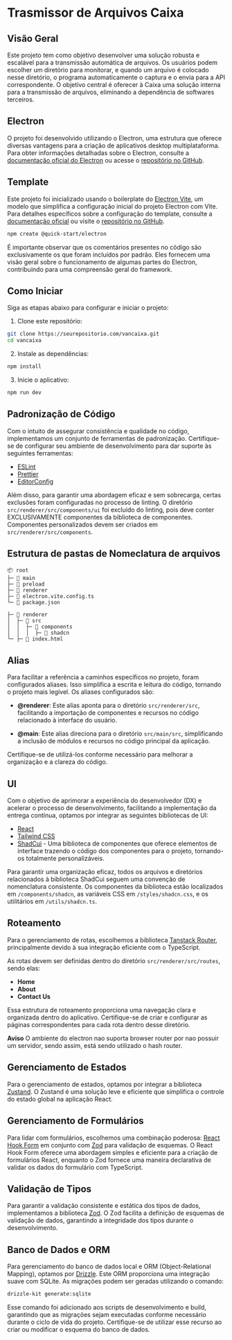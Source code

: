# Trasmissor de Arquivos Caixa

## Visão Geral

Este projeto tem como objetivo desenvolver uma solução robusta e escalável para a transmissão automática de arquivos. Os usuários podem escolher um diretório para monitorar, e quando um arquivo é colocado nesse diretório, o programa automaticamente o captura e o envia para a API correspondente. O objetivo central é oferecer à Caixa uma solução interna para a transmissão de arquivos, eliminando a dependência de softwares terceiros.

## Electron

O projeto foi desenvolvido utilizando o Electron, uma estrutura que oferece diversas vantagens para a criação de aplicativos desktop multiplataforma. Para obter informações detalhadas sobre o Electron, consulte a [documentação oficial do Electron](https://www.electronjs.org/pt/docs/latest/) ou acesse o [repositório no GitHub](https://github.com/electron/electron).

## Template

Este projeto foi inicializado usando o boilerplate do [Electron Vite](https://electron-vite.org/), um modelo que simplifica a configuração inicial do projeto Electron com Vite. Para detalhes específicos sobre a configuração do template, consulte a [documentação oficial](https://electron-vite.org/guide/) ou visite o [repositório no GitHub](https://github.com/alex8088/electron-vite).

```bash
npm create @quick-start/electron
```

É importante observar que os comentários presentes no código são exclusivamente os que foram incluídos por padrão. Eles fornecem uma visão geral sobre o funcionamento de algumas partes do Electron, contribuindo para uma compreensão geral do framework.

## Como Iniciar

Siga as etapas abaixo para configurar e iniciar o projeto:

1. Clone este repositório:

```bash
git clone https://seurepositorio.com/vancaixa.git
cd vancaixa
```

2. Instale as dependências:

```bash
npm install
```

3. Inicie o aplicativo:

```bash
npm run dev
```

## Padronização de Código

Com o intuito de assegurar consistência e qualidade no código, implementamos um conjunto de ferramentas de padronização. Certifique-se de configurar seu ambiente de desenvolvimento para dar suporte às seguintes ferramentas:

- [ESLint](https://eslint.org/)
- [Prettier](https://prettier.io/)
- [EditorConfig](https://editorconfig.org/)

Além disso, para garantir uma abordagem eficaz e sem sobrecarga, certas exclusões foram configuradas no processo de linting. O diretório `src/renderer/src/components/ui` foi excluído do linting, pois deve conter EXCLUSIVAMENTE componentes da biblioteca de componentes. Componentes personalizados devem ser criados em `src/renderer/src/components`.

## Estrutura de pastas de Nomeclatura de arquivos

```
📦 root
├─ 📁 main
├─ 📁 preload
├─ 📁 renderer
├─ 📄 electron.vite.config.ts
└─ 📄 package.json
```

```
├─ 📁 renderer
│  ├─ 📁 src
│  │  ├─ 📁 components
│  │  │  ├─ 📁 shadcn
└─ ├─ 📄 index.html
```

## Alias

Para facilitar a referência a caminhos específicos no projeto, foram configurados aliases. Isso simplifica a escrita e leitura do código, tornando o projeto mais legível. Os aliases configurados são:

- **@renderer**: Este alias aponta para o diretório `src/renderer/src`, facilitando a importação de componentes e recursos no código relacionado à interface do usuário.

- **@main**: Este alias direciona para o diretório `src/main/src`, simplificando a inclusão de módulos e recursos no código principal da aplicação.

Certifique-se de utilizá-los conforme necessário para melhorar a organização e a clareza do código.

## UI

Com o objetivo de aprimorar a experiência do desenvolvedor (DX) e acelerar o processo de desenvolvimento, facilitando a implementação da entrega contínua, optamos por integrar as seguintes bibliotecas de UI:

- [React](https://react.dev/reference/react)
- [Tailwind CSS](https://tailwindcss.com/)
- [ShadCui](https://ui.shadcn.com/docs) - Uma biblioteca de componentes que oferece elementos de interface trazendo o código dos componentes para o projeto, tornando-os totalmente personalizáveis.

Para garantir uma organização eficaz, todos os arquivos e diretórios relacionados à biblioteca ShadCui seguem uma convenção de nomenclatura consistente. Os componentes da biblioteca estão localizados em `/components/shadcn`, as variáveis CSS em `/styles/shadcn.css`, e os utilitários em `/utils/shadcn.ts`.

## Roteamento

Para o gerenciamento de rotas, escolhemos a biblioteca [Tanstack Router](https://tanstack.com/router/latest/docs/framework/react/overview), principalmente devido à sua integração eficiente com o TypeScript.

As rotas devem ser definidas dentro do diretório `src/renderer/src/routes`, sendo elas:

- **Home**
- **About**
- **Contact Us**

Essa estrutura de roteamento proporciona uma navegação clara e organizada dentro do aplicativo. Certifique-se de criar e configurar as páginas correspondentes para cada rota dentro desse diretório.

**Aviso**
O ambiente do electron nao suporta browser router por nao possuir um servidor, sendo assim, está sendo utilizado o hash router.

## Gerenciamento de Estados

Para o gerenciamento de estados, optamos por integrar a biblioteca [Zustand](https://github.com/pmndrs/zustand). O Zustand é uma solução leve e eficiente que simplifica o controle do estado global na aplicação React.

## Gerenciamento de Formulários

Para lidar com formulários, escolhemos uma combinação poderosa: [React Hook Form](https://react-hook-form.com/) em conjunto com [Zod](https://github.com/colinhacks/zod) para validação de esquemas. O React Hook Form oferece uma abordagem simples e eficiente para a criação de formulários React, enquanto o Zod fornece uma maneira declarativa de validar os dados do formulário com TypeScript.

## Validação de Tipos

Para garantir a validação consistente e estática dos tipos de dados, implementamos a biblioteca [Zod](https://github.com/colinhacks/zod). O Zod facilita a definição de esquemas de validação de dados, garantindo a integridade dos tipos durante o desenvolvimento.

## Banco de Dados e ORM

Para gerenciamento do banco de dados local e ORM (Object-Relational Mapping), optamos por [Drizzle](https://github.com/khalidx/drizzle). Este ORM proporciona uma integração suave com SQLite. As migrações podem ser geradas utilizando o comando:

```bash
drizzle-kit generate:sqlite
```

Esse comando foi adicionado aos scripts de desenvolvimento e build, garantindo que as migrações sejam executadas conforme necessário durante o ciclo de vida do projeto. Certifique-se de utilizar esse recurso ao criar ou modificar o esquema do banco de dados.
